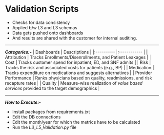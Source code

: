 # Validation Scripts

* Checks for data consistency
* Applied b/w L3 and L3 schemas
* Data gets pushed onto dashboards
* And results are shared with the customer for internal auditing.

---

***Categories:-***
| Dashboards | Descriptions |
|:---------- |:------------ |
| Attribution | Tracks Enrollments/Disenrollments, and Patient Leakages |
| Cost | Tracks customer spend for inpatient, ED, and SNF admits |
| Risk | Tracks the risk and associated costs for patients (e.g., BP) |
| Medication | Tracks expenditure on medications and suggests alternatives |
| Provider Performance | Ranks physicians based on quality, readmissions, and risk recapture rates |
| Quality | Measure-wise realization of *value based services* provided to the target demographics |

---

***How to Execute:-***

* Install packages from requirements.txt
* Edit the DB connections
* Edit the month/year for which the metrics have to be calculated
* Run the *L3_L5_Validation.py* file
